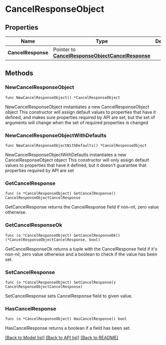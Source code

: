 # CancelResponseObject

## Properties

Name | Type | Description | Notes
------------ | ------------- | ------------- | -------------
**CancelResponse** | Pointer to [**CancelResponseObjectCancelResponse**](CancelResponseObjectCancelResponse.md) |  | [optional] 

## Methods

### NewCancelResponseObject

`func NewCancelResponseObject() *CancelResponseObject`

NewCancelResponseObject instantiates a new CancelResponseObject object
This constructor will assign default values to properties that have it defined,
and makes sure properties required by API are set, but the set of arguments
will change when the set of required properties is changed

### NewCancelResponseObjectWithDefaults

`func NewCancelResponseObjectWithDefaults() *CancelResponseObject`

NewCancelResponseObjectWithDefaults instantiates a new CancelResponseObject object
This constructor will only assign default values to properties that have it defined,
but it doesn't guarantee that properties required by API are set

### GetCancelResponse

`func (o *CancelResponseObject) GetCancelResponse() CancelResponseObjectCancelResponse`

GetCancelResponse returns the CancelResponse field if non-nil, zero value otherwise.

### GetCancelResponseOk

`func (o *CancelResponseObject) GetCancelResponseOk() (*CancelResponseObjectCancelResponse, bool)`

GetCancelResponseOk returns a tuple with the CancelResponse field if it's non-nil, zero value otherwise
and a boolean to check if the value has been set.

### SetCancelResponse

`func (o *CancelResponseObject) SetCancelResponse(v CancelResponseObjectCancelResponse)`

SetCancelResponse sets CancelResponse field to given value.

### HasCancelResponse

`func (o *CancelResponseObject) HasCancelResponse() bool`

HasCancelResponse returns a boolean if a field has been set.


[[Back to Model list]](../README.md#documentation-for-models) [[Back to API list]](../README.md#documentation-for-api-endpoints) [[Back to README]](../README.md)


